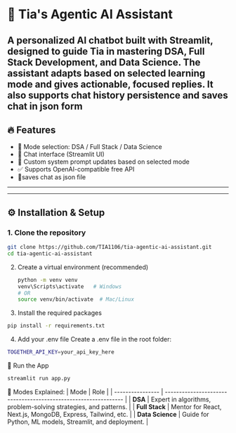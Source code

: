 # 🤖 Tia's Agentic AI Assistant

A personalized AI chatbot built with **Streamlit**, designed to guide Tia in mastering **DSA**, **Full Stack Development**, and **Data Science**. The assistant adapts based on selected learning mode and gives actionable, focused replies. It also supports chat history persistence and saves chat in json form
---

## 🔥 Features

- 🎯 Mode selection: DSA / Full Stack / Data Science
- 💬 Chat interface (Streamlit UI)
- 🧠 Custom system prompt updates based on selected mode
- ✅ Supports OpenAI-compatible free API 
- 🧱saves chat as json file
  
---

---

## ⚙️ Installation & Setup

### 1. Clone the repository

```bash
git clone https://github.com/TIA1106/tia-agentic-ai-assistant.git
cd tia-agentic-ai-assistant
```
2. Create a virtual environment (recommended)
   ```bash
   python -m venv venv
   venv\Scripts\activate   # Windows
   # OR
   source venv/bin/activate  # Mac/Linux
   ```
3. Install the required packages
  ```bash
pip install -r requirements.txt
```
4. Add your .env file
Create a .env file in the root folder:
```bash
TOGETHER_API_KEY=your_api_key_here
```
🚀 Run the App

```bash
streamlit run app.py
```
📌 Modes Explained:
| Mode             | Role                                                            |
| ---------------- | --------------------------------------------------------------- |
| **DSA**          | Expert in algorithms, problem-solving strategies, and patterns. |
| **Full Stack**   | Mentor for React, Next.js, MongoDB, Express, Tailwind, etc.     |
| **Data Science** | Guide for Python, ML models, Streamlit, and deployment.         |



